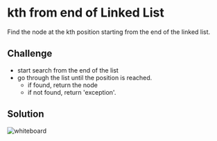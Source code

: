 # kth from end of Linked List
Find the node at the kth position starting from the end of the linked list.

## Challenge
- start search from the end of the list
- go through the list until the position is reached.
  - if found, return the node
  - if not found, return 'exception'.

## Solution
![whiteboard](assets/)